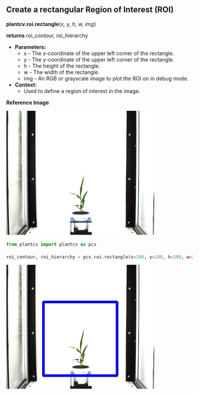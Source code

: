 ## Create a rectangular Region of Interest (ROI)

**plantcv.roi.rectangle**(*x, y, h, w, img*)

**returns** roi_contour, roi_hierarchy

- **Parameters:**
    - x - The x-coordinate of the upper left corner of the rectangle.
    - y - The y-coordinate of the upper left corner of the rectangle.
    - h - The height of the rectangle.
    - w - The width of the rectangle.
    - img - An RGB or grayscale image to plot the ROI on in debug mode.
- **Context:**
    - Used to define a region of interest in the image.

**Reference Image**

![Screenshot](img/documentation_images/rectangle/original_image.jpg)

```python
from plantcv import plantcv as pcv

roi_contour, roi_hierarchy = pcv.roi.rectangle(x=100, y=100, h=200, w=200, img=rgb_img)
```

![Screenshot](img/documentation_images/rectangle/image_with_roi.jpg)
